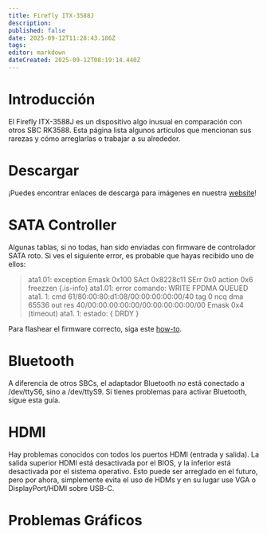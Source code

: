 ```yaml
---
title: Firefly ITX-3588J
description:
published: false
date: 2025-09-12T11:28:43.186Z
tags:
editor: markdown
dateCreated: 2025-09-12T08:19:14.440Z
---
```


# Introducción

El Firefly ITX-3588J es un dispositivo algo inusual en comparación con otros SBC RK3588. Esta página lista algunos artículos que mencionan sus rarezas y cómo arreglarlas o trabajar a su alrededor.

# Descargar

¡Puedes encontrar enlaces de descarga para imágenes en nuestra [website](https://bredos.org/download.html)!

# SATA Controller

Algunas tablas, si no todas, han sido enviadas con firmware de controlador SATA roto.
Si ves el siguiente error, es probable que hayas recibido uno de ellos:

> ata1.01: exception Emask 0x100 SAct 0x8228c11 SErr 0x0 action 0x6 freezzen
> {.is-info}
> ata1.01: error comando: WRITE FPDMA QUEUED
> ata1. 1: cmd 61/80:00:80:d1:08/00:00:00:00:00/40 tag 0 ncq dma 65536 out
> res 40/00:00:00:00:00/00:00:00:00:00/00 Emask 0x4 (timeout)
> ata1. 1: estado: { DRDY }

Para flashear el firmware correcto, siga este [how-to](/en/ITX-3588J/sata-firmware-fix).

# Bluetooth

A diferencia de otros SBCs, el adaptador Bluetooth _no_ está conectado a /dev/ttyS6, sino a /dev/ttyS9. Si tienes problemas para activar Bluetooth, sigue esta guía.

# HDMI

Hay problemas conocidos con todos los puertos HDMI (entrada y salida). La salida superior HDMI está desactivada por el BIOS, y la inferior está desactivada por el sistema operativo. Esto puede ser arreglado en el futuro, pero por ahora, simplemente evita el uso de HDMs y en su lugar use VGA o DisplayPort/HDMI sobre USB-C.

# Problemas Gráficos
